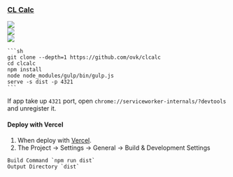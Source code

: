 ### [CL Calc](https://github.com/ovk/clcalc)

![](https://img.shields.io/github/license/ovk/clcalc?style=flat-square)<br />
[![](https://img.shields.io/github/last-commit/scillidan/clcalc/master?label=last%20commit%20(fork)&style=flat-square)](https://github.com/scillidan/clcalc)<br />
![](https://img.shields.io/badge/Vercel-black?style=flat&logo=Vercel&logoColor=white)

````{tab} From source
```sh
git clone --depth=1 https://github.com/ovk/clcalc
cd clcalc
npm install
node node_modules/gulp/bin/gulp.js
serve -s dist -p 4321
```
````

If app take up `4321` port, open `chrome://serviceworker-internals/?devtools` and unregister it.

#### Deploy with Vercel

1. When deploy with [Vercel](https://vercel.com).
2. The Project → Settings → General → Build & Development Settings
  ```
  Build Command `npm run dist`
  Output Directory `dist`
  ```